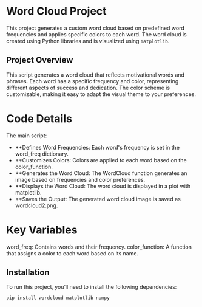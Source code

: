 # Word Cloud Project

This project generates a custom word cloud based on predefined word frequencies and applies specific colors to each word. The word cloud is created using Python libraries and is visualized using `matplotlib`.

## Project Overview

This script generates a word cloud that reflects motivational words and phrases. Each word has a specific frequency and color, representing different aspects of success and dedication. The color scheme is customizable, making it easy to adapt the visual theme to your preferences.

# Code Details
The main script:

- **Defines Word Frequencies: Each word's frequency is set in the word_freq dictionary.
- **Customizes Colors: Colors are applied to each word based on the color_function.
- **Generates the Word Cloud: The WordCloud function generates an image based on frequencies and color preferences.
- **Displays the Word Cloud: The word cloud is displayed in a plot with matplotlib.
- **Saves the Output: The generated word cloud image is saved as wordcloud2.png.

# Key Variables
word_freq: Contains words and their frequency.
color_function: A function that assigns a color to each word based on its name.


## Installation

To run this project, you’ll need to install the following dependencies:
```bash
pip install wordcloud matplotlib numpy   
